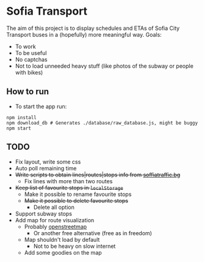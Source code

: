# Sofia Transport
The aim of this project is to display schedules and ETAs of Sofia City Transport buses in a (hopefully) more meaningful way.
Goals:
- To work
- To be useful
- No captchas
- Not to load unneeded heavy stuff (like photos of the subway or people with bikes)

## How to run
- To start the app run:

```
npm install
npm download_db # Generates ./database/raw_database.js, might be buggy
npm start
```

## TODO
- Fix layout, write some css
- Auto poll remaining time
- ~~Write scripts to obtain lines|routes|stops info from [soffiatraffic.bg]()~~
  - Fix lines with more than two routes
- ~~Keep list of favourite stops in `localStorage`~~
  - Make it possible to rename favourite stops
  - ~~Make it possible to delete favourite stops~~
    - Delete all option
- Support subway stops
- Add map for route visualization
  - Probably [openstreetmap](http://www.openstreetmap.org/)
    - Or another free alternative (free as in freedom)
  - Map shouldn't load by default
    - Not to be heavy on slow internet
  - Add some goodies on the map
